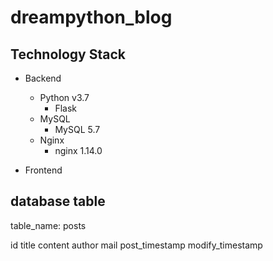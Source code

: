 # dreampython_blog

## Technology Stack

- Backend
    - Python v3.7
        - Flask 
    - MySQL
        - MySQL 5.7
    - Nginx
        - nginx 1.14.0

- Frontend


## database table

table_name: posts

id
title
content
author
mail
post_timestamp
modify_timestamp





